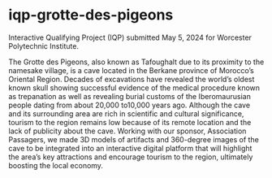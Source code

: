 # iqp-grotte-des-pigeons

Interactive Qualifying Project (IQP) submitted May 5, 2024 for Worcester Polytechnic Institute.

The Grotte des Pigeons, also known as Tafoughalt due to its proximity to the namesake village, is a cave located in the Berkane province of Morocco’s Oriental Region. Decades of excavations have revealed the world’s oldest known skull showing successful evidence of the medical procedure known as trepanation as well as revealing burial customs of the Iberomaurusian people dating from about 20,000 to10,000 years ago. Although the cave and its surrounding area are rich in scientific and cultural significance, tourism to the region remains low because of its remote location and the lack of publicity about the cave. Working with our sponsor, Association Passagers, we made 3D models of artifacts and 360-degree images of the cave to be integrated into an interactive digital platform that will highlight the area’s key attractions and encourage tourism to the region, ultimately boosting the local economy.
